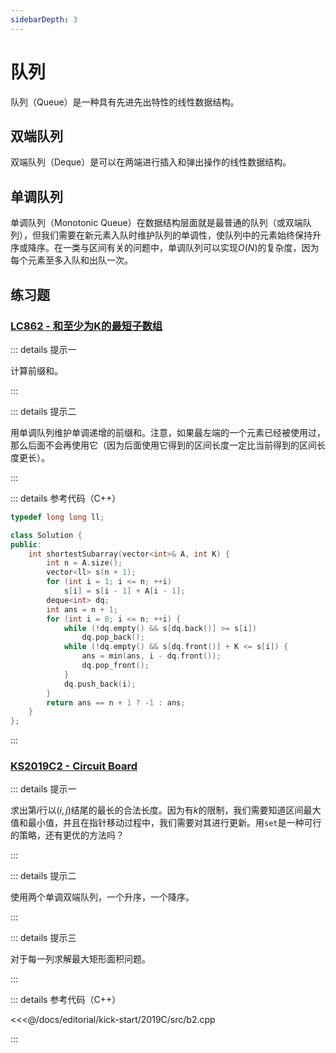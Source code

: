 ```yaml
---
sidebarDepth: 3
---
```


# 队列

队列（Queue）是一种具有先进先出特性的线性数据结构。

## 双端队列

双端队列（Deque）是可以在两端进行插入和弹出操作的线性数据结构。

## 单调队列

单调队列（Monotonic Queue）在数据结构层面就是最普通的队列（或双端队列），但我们需要在新元素入队时维护队列的单调性，使队列中的元素始终保持升序或降序。在一类与区间有关的问题中，单调队列可以实现$O(N)$的复杂度，因为每个元素至多入队和出队一次。

## 练习题

### [LC862 - 和至少为K的最短子数组](https://leetcode-cn.com/problems/shortest-subarray-with-sum-at-least-k/)

::: details 提示一

计算前缀和。

:::

::: details 提示二

用单调队列维护单调递增的前缀和。注意，如果最左端的一个元素已经被使用过，那么后面不会再使用它（因为后面使用它得到的区间长度一定比当前得到的区间长度更长）。

:::

::: details 参考代码（C++）

```cpp
typedef long long ll;

class Solution {
public:
    int shortestSubarray(vector<int>& A, int K) {
        int n = A.size();
        vector<ll> s(n + 1);
        for (int i = 1; i <= n; ++i)
            s[i] = s[i - 1] + A[i - 1];
        deque<int> dq;
        int ans = n + 1;
        for (int i = 0; i <= n; ++i) {
            while (!dq.empty() && s[dq.back()] >= s[i])
                dq.pop_back();
            while (!dq.empty() && s[dq.front()] + K <= s[i]) {
                ans = min(ans, i - dq.front());
                dq.pop_front();
            }
            dq.push_back(i);
        }
        return ans == n + 1 ? -1 : ans;
    }
};
```

:::

### [KS2019C2 - Circuit Board](https://codingcompetitions.withgoogle.com/kickstart/round/0000000000050ff2/0000000000150aae)

::: details 提示一

求出第$i$行以$(i,j)$结尾的最长的合法长度。因为有$k$的限制，我们需要知道区间最大值和最小值，并且在指针移动过程中，我们需要对其进行更新。用`set`是一种可行的策略，还有更优的方法吗？

:::

::: details 提示二

使用两个单调双端队列，一个升序，一个降序。

:::

::: details 提示三

对于每一列求解最大矩形面积问题。

:::

::: details 参考代码（C++）

<<<@/docs/editorial/kick-start/2019C/src/b2.cpp

:::

<Utterances />
